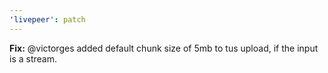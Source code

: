 ```yaml
---
'livepeer': patch
---
```


**Fix:** @victorges added default chunk size of 5mb to tus upload, if the input is a stream.
